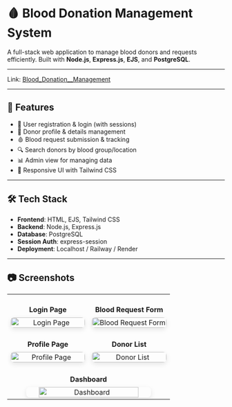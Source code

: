 <!DOCTYPE html>
<html lang="en">
<head>
  <meta charset="UTF-8">
  <title>Blood Donation Management System</title>
</head>
<body>

  <h1>🩸 Blood Donation Management System</h1>

  <p>A full-stack web application to manage blood donors and requests efficiently. Built with <strong>Node.js</strong>, <strong>Express.js</strong>, <strong>EJS</strong>, and <strong>PostgreSQL</strong>.</p>
  <hr>
  <p>
    <span>Link:</span>
    <span><a href="https://blood-donation-management-bht9.onrender.com/">Blood_Donation__Management</a></span>
  </p>
  <hr>
  <h2>🚀 Features</h2>
  <ul>
    <li>🧍 User registration & login (with sessions)</li>
    <li>👤 Donor profile & details management</li>
    <li>🩸 Blood request submission & tracking</li>
    <li>🔍 Search donors by blood group/location</li>
    <li>📊 Admin view for managing data</li>
    <li>🎨 Responsive UI with Tailwind CSS</li>
  </ul>
  <hr>

  <h2>🛠️ Tech Stack</h2>
  <ul>
    <li><strong>Frontend</strong>: HTML, EJS, Tailwind CSS</li>
    <li><strong>Backend</strong>: Node.js, Express.js</li>
    <li><strong>Database</strong>: PostgreSQL</li>
    <li><strong>Session Auth</strong>: express-session</li>
    <li><strong>Deployment</strong>: Localhost / Railway / Render</li>
  </ul>
  <hr>

  <h2>📷 Screenshots</h2>

  <table style="width: 100%; border-spacing: 20px;">
    <tr>
      <td style="width: 50%; vertical-align: top; text-align: center;">
        <h4 style="margin-bottom: 8px;">Login Page</h4>
        <img src="https://i.postimg.cc/yWMTZd9v/p3.png" alt="Login Page" style="width: 100%; max-width: 100%; height: auto; border-radius: 8px; box-shadow: 0 4px 12px rgba(0,0,0,0.1);">
      </td>
      <td style="width: 50%; vertical-align: top; text-align: center;">
        <h4 style="margin-bottom: 8px;">Blood Request Form</h4>
        <img src="https://i.postimg.cc/Xr8KmkPz/p4.png" alt="Blood Request Form" style="width: 100%; max-width: 100%; height: auto; border-radius: 8px; box-shadow: 0 4px 12px rgba(0,0,0,0.1);">
      </td>
    </tr>
    <tr>
      <td style="width: 50%; vertical-align: top; text-align: center;">
        <h4 style="margin-bottom: 8px;">Profile Page</h4>
        <img src="https://i.postimg.cc/mt7yNsyR/p5.png" alt="Profile Page" style="width: 100%; max-width: 100%; height: auto; border-radius: 8px; box-shadow: 0 4px 12px rgba(0,0,0,0.1);">
      </td>
      <td style="width: 50%; vertical-align: top; text-align: center;">
        <h4 style="margin-bottom: 8px;">Donor List</h4>
        <img src="https://i.postimg.cc/v4ML0N0n/p6.png" alt="Donor List" style="width: 100%; max-width: 100%; height: auto; border-radius: 8px; box-shadow: 0 4px 12px rgba(0,0,0,0.1);">
      </td>
    </tr>
    <tr>
      <td colspan="2" style="text-align: center;">
        <h4 style="margin-bottom: 8px;">Dashboard</h4>
        <img src="https://i.postimg.cc/5H25VFdN/p7.png" alt="Dashboard" style="width: 80%; max-width: 100%; height: auto; border-radius: 8px; box-shadow: 0 4px 12px rgba(0,0,0,0.1);">
      </td>
    </tr>
  </table>

</body>
</html>

